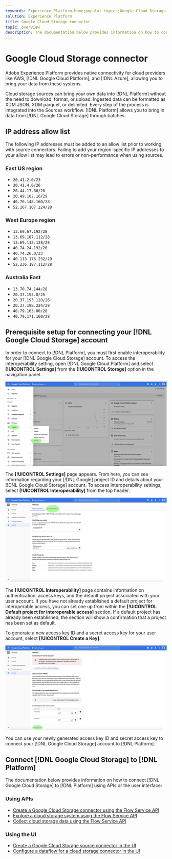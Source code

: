```yaml
---
keywords: Experience Platform;home;popular topics;Google Cloud Storage;google cloud storage
solution: Experience Platform
title: Google Cloud Storage connector
topic: overview
description: The documentation below provides information on how to connect Google Cloud Storage to Platform using APIs or the user interface.
---
```


# Google Cloud Storage connector

Adobe Experience Platform provides native connectivity for cloud providers like AWS, [!DNL Google Cloud Platform], and [!DNL Azure], allowing you to bring your data from these systems.

Cloud storage sources can bring your own data into [!DNL Platform] without the need to download, format, or upload. Ingested data can be formatted as XDM JSON, XDM parquet, or delimited. Every step of the process is integrated into the Sources workflow. [!DNL Platform] allows you to bring in data from [!DNL Google Cloud Storage] through batches.

## IP address allow list

The following IP addresses must be added to an allow list prior to working with source connectors. Failing to add your region-specific IP addresses to your allow list may lead to errors or non-performance when using sources.

### East US region

- `20.41.2.0/23`
- `20.41.4.0/26`
- `20.44.17.80/28`
- `20.49.102.16/29`
- `40.70.148.160/28`
- `52.167.107.224/28`

### West Europe region

- `13.69.67.192/28`
- `13.69.107.112/28`
- `13.69.112.128/28`
- `40.74.24.192/26`
- `40.74.26.0/23`
- `40.113.176.232/29`
- `52.236.187.112/28`

### Australia East

- `13.70.74.144/28`
- `20.37.193.0/25`
- `20.37.193.128/26`
- `20.37.198.224/29`
- `40.79.163.80/28`
- `40.79.171.160/28`

## Prerequisite setup for connecting your [!DNL Google Cloud Storage] account

In order to connect to [!DNL Platform], you must first enable interoperability for your [!DNL Google Cloud Storage] account. To access the interoperability setting, open [!DNL Google Cloud Platform] and select **[!UICONTROL Settings]** from the **[!UICONTROL Storage]** option in the navigation panel.

![](../../images/tutorials/create/google-cloud-storage/nav.png)

The **[!UICONTROL Settings]** page appears. From here, you can see information regarding your [!DNL Google] project ID and details about your [!DNL Google Cloud Storage] account. To access interoperability settings, select **[!UICONTROL Interoperability]** from the top header.

![](../../images/tutorials/create/google-cloud-storage/project-access.png)

The **[!UICONTROL Interoperability]** page contains information on authentication, access keys, and the default project associated with your user account. If you have not already established a default project for interoperable access, you can set one up from within the **[!UICONTROL Default project for interoperable access]** section. If a default project has already been established, the section will show a confirmation that a project has been set as default.

To generate a new access key ID and a secret access key for your user account, select **[!UICONTROL Create a Key]**.

![](../../images/tutorials/create/google-cloud-storage/interoperability.png)

You can use your newly generated access key ID and secret access key to connect your [!DNL Google Cloud Storage] account to [!DNL Platform].

## Connect [!DNL Google Cloud Storage] to [!DNL Platform]

The documentation below provides information on how to connect [!DNL Google Cloud Storage] to [!DNL Platform] using APIs or the user interface:

### Using APIs

- [Create a Google Cloud Storage connector using the Flow Service API](../../tutorials/api/create/cloud-storage/google.md)
- [Explore a cloud storage system using the Flow Service API](../../tutorials/api/explore/cloud-storage.md)
- [Collect cloud storage data using the Flow Service API](../../tutorials/api/collect/cloud-storage.md)

### Using the UI

- [Create a Google Cloud Storage source connector in the UI](../../tutorials/ui/create/cloud-storage/google-cloud-storage.md)
- [Configure a dataflow for a cloud storage connector in the UI](../../tutorials/ui/dataflow/batch/cloud-storage.md)